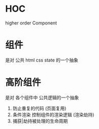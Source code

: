 # HOC
higher order Component 

# 组件
是对 公共 html css state 的一个抽象

# 高阶组件
是对 各个组件中 公共逻辑的一个抽象 
1. 防止重复的代码 (页面复用)
2. 条件渲染 控制组件的渲染逻辑 (渲染劫持)
3. 捕获|劫持被处理的生命周期
